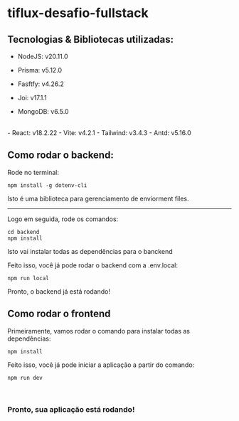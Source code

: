 
# tiflux-desafio-fullstack

## Tecnologias & Bibliotecas utilizadas:
- NodeJS: v20.11.0

- Prisma: v5.12.0
- Fasftfy: v4.26.2
- Joi: v17.1.1
- MongoDB: v6.5.0
<br>
- React: v18.2.22
- Vite: v4.2.1
- Tailwind: v3.4.3
- Antd: v5.16.0

## Como rodar o backend:
Rode no terminal:
```
npm install -g dotenv-cli  
```
Isto é uma biblioteca para gerenciamento de enviorment files.

<hr>
Logo em seguida, rode os comandos:

```
cd backend
npm install
```
Isto vai instalar todas as dependências para o banckend

Feito isso, você já pode rodar o backend com a .env.local:
```
npm run local
```
Pronto, o backend já está rodando!

## Como rodar o frontend
Primeiramente, vamos rodar o comando para instalar todas as dependências:
```
npm install
```

Feito isso, você já pode iniciar a aplicação a partir do comando:
```
npm run dev
```
<br>

### Pronto, sua aplicação está rodando!

